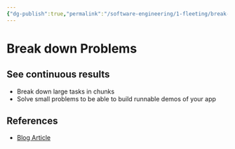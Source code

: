 ```yaml
---
{"dg-publish":true,"permalink":"/software-engineering/1-fleeting/break-down-problems/","tags":["source/blog","code/projects"],"created":"2023-07-24T09:22:59.131-05:00","updated":"2023-09-08T06:53:56.531-05:00"}
---
```


# Break down Problems
## See continuous results
- Break down large tasks in chunks
- Solve small problems to be able to build runnable demos of your app
## References
- [Blog Article](https://mitchellh.com/writing/building-large-technical-projects)